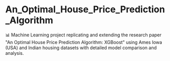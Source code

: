 # An_Optimal_House_Price_Prediction_Algorithm
📊 Machine Learning project replicating and extending the research paper "An Optimal House Price Prediction Algorithm: XGBoost" using Ames Iowa (USA) and Indian housing datasets with detailed model comparison and analysis.
